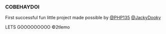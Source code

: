 ### COBEHAYDOI
First successful fun little project made possible by [@PHP135](https://github.com/PHP135) [@JackyDooky](https://github.com/JackyDooky) 

LETS GOOOOOOOOO
©️2tlemo
